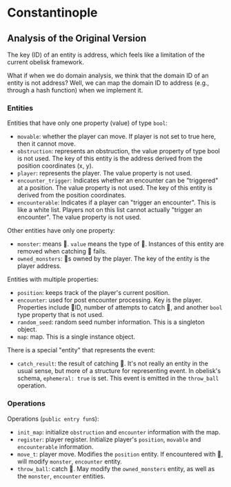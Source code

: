 # Constantinople

## Analysis of the Original Version

The key (ID) of an entity is address, which feels like a limitation of the current obelisk framework.

What if when we do domain analysis, we think that the domain ID of an entity is not address? 
Well, we can map the domain ID to address (e.g., through a hash function) when we implement it.

### Entities

Entities that have only one property (value) of type `bool`:

* `movable`: whether the player can move. If player is not set to true here, then it cannot move.
* `obstruction`: represents an obstruction, the value property of type bool is not used. The key of this entity is the address derived from the position coordinates (x, y).
* `player`: represents the player. The value property is not used.
* `encounter_trigger`: Indicates whether an encounter can be "triggered" at a position. The value property is not used. The key of this entity is derived from the position coordinates.
* `encounterable`: Indicates if a player can "trigger an encounter". This is like a white list. Players not on this list cannot actually "trigger an encounter". The value property is not used.

Other entities have only one property:

* `monster`: means 👾. `value` means the type of 👾. Instances of this entity are removed when catching 👾 fails.
* `owned_monsters`: 👾s owned by the player. The key of the entity is the player address.

Entities with multiple properties:

* `position`: keeps track of the player's current position.
* `encounter`: used for post encounter processing. Key is the player. Properties include 👾ID, number of attempts to catch 👾, and another `bool` type property that is not used.
* `random_seed`: random seed number information. This is a singleton object.
* `map`: map. This is a single instance object.

There is a special "entity" that represents the event:

* `catch_result`: the result of catching 👾. It's not really an entity in the usual sense, but more of a structure for representing event. In obelisk's schema, `ephemeral: true` is set. This event is emitted in the `throw_ball` operation.

### Operations

Operations (`public entry fun`s):

* `init_map`: initialize `obstruction` and `encounter` information with the map.
* `register`: player register. Initialize player's `position`, `movable` and `encounterable` information.
* `move_t`: player move. Modifies the `position` entity. If encountered with 👾, will modify `monster`, `encounter` entity.
* `throw_ball`: catch 👾. May modify the `owned_monsters` entity, as well as the `monster`, `encounter` entities.

